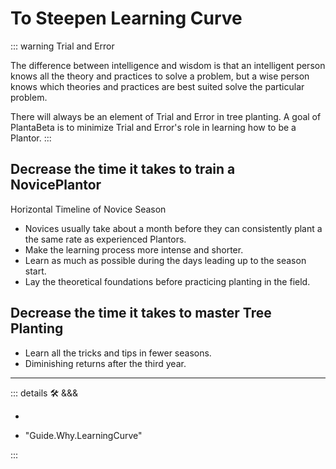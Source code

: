 
# To Steepen Learning Curve

::: warning Trial and Error

The difference between intelligence and wisdom is that an intelligent person knows all the theory and practices to solve a problem, but a wise person knows which theories and practices are best suited solve the particular problem.

There will always be an element of Trial and Error in tree planting. A goal of PlantaBeta is to minimize Trial and Error's role in learning how to be a Plantor.
:::

## Decrease the time it takes to train a NovicePlantor

Horizontal Timeline of Novice Season

- Novices usually take about a month before they can consistently plant a the same rate as experienced Plantors.
- Make the learning process more intense and shorter.
- Learn as much as possible during the days leading up to the season start.
- Lay the theoretical foundations before practicing planting in the field.  

## Decrease the time it takes to master Tree Planting

- Learn all the tricks and tips in fewer seasons.
- Diminishing returns after the third year.

---

<!-- =================================================== -->
<!-- =================================================== -->
<!-- =================================================== -->
<!-- =================================================== -->
<!-- =================================================== -->
::: details 🛠 &&&

-

- "Guide.Why.LearningCurve"

:::
